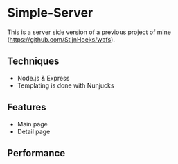 # Simple-Server

This is a server side version of a previous project of mine (https://github.com/StijnHoeks/wafs).

## Techniques
- Node.js & Express
- Templating is done with Nunjucks

## Features
- Main page
- Detail page

## Performance
